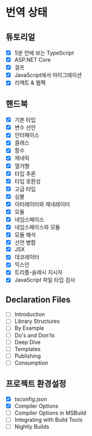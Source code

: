 # 번역 상태

## 튜토리얼
- [x] 5분 안에 보는 TypeScript
- [x] ASP.NET Core
- [x] 걸프
- [x] JavaScript에서 마이그레이션
- [x] 리액트 & 웹팩
## 핸드북
- [x] 기본 타입
- [x] 변수 선언
- [x] 인터페이스
- [x] 클래스
- [x] 함수
- [x] 제네릭
- [x] 열거형
- [x] 타입 추론
- [x] 타입 호환성
- [x] 고급 타입
- [x] 심볼
- [x] 이터레이터와 제네레이터
- [x] 모듈
- [x] 네임스페이스
- [x] 네임스페이스와 모듈
- [x] 모듈 해석
- [X] 선언 병합
- [X] JSX
- [X] 데코레이터
- [X] 믹스인
- [x] 트리플-슬래시 지시자
- [x] JavaScript 파일 타입 검사
## Declaration Files
- [ ] Introduction
- [ ] Library Structures
- [ ] By Example
- [ ] Do's and Don'ts
- [ ] Deep Dive
- [ ] Templates
- [ ] Publishing
- [ ] Consumption
## 프로젝트 환경설정
- [x] tsconfig.json
- [x] Compiler Options
- [ ] Compiler Options in MSBuild
- [ ] Integrating with Build Tools
- [ ] Nightly Builds